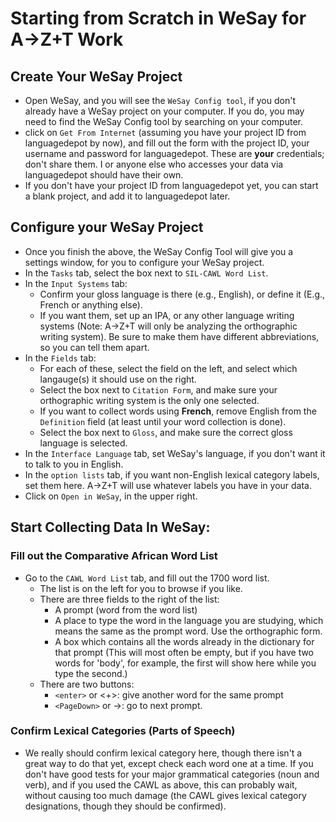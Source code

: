 # Starting from Scratch in WeSay for A→Z+T Work

## Create Your WeSay Project
- Open WeSay, and you will see the `WeSay Config tool`, if you don't already have a WeSay project on your computer. If you do, you may need to find the WeSay Config tool by searching on your computer.
- click on `Get From Internet` (assuming you have your project ID from languagedepot by now), and fill out the form with the project ID, your username and password for languagedepot. These are **your** credentials; don't share them. I or anyone else who accesses your data via languagedepot should have their own.
- If you don't have your project ID from languagedepot yet, you can start a blank project, and add it to languagedepot later.

## Configure your WeSay Project
- Once you finish the above, the WeSay Config Tool will give you a settings window, for you to configure your WeSay project.
- In the `Tasks` tab, select the box next to `SIL-CAWL Word List`.
- In the `Input Systems` tab:
  - Confirm your gloss language is there (e.g., English), or define it (E.g., French or anything else).
  - If you want them, set up an IPA, or any other language writing systems (Note: A→Z+T will only be analyzing the orthographic writing system). Be sure to make them have different abbreviations, so you can tell them apart.
- In the `Fields` tab:
  - For each of these, select the field on the left, and select which langauge(s) it should use on the right.
  - Select the box next to `Citation Form`, and make sure your orthographic writing system is the only one selected.
  - If you want to collect words using **French**, remove English from the `Definition` field (at least until your word collection is done).
  - Select the box next to `Gloss`, and make sure the correct gloss language is selected.
- In the `Interface Language` tab, set WeSay's language, if you don't want it to talk to you in English.
- In the `option lists` tab, if you want non-English lexical category labels, set them here. A→Z+T will use whatever labels you have in your data.
- Click on `Open in WeSay`, in the upper right.

## Start Collecting Data In WeSay:

### Fill out the Comparative African Word List
- Go to the `CAWL Word List` tab, and fill out the 1700 word list.
  - The list is on the left for you to browse if you like.
  - There are three fields to the right of the list:
    - A prompt (word from the word list)
    - A place to type the word in the language you are studying, which means the same as the prompt word. Use the orthographic form.
    - A box which contains all the words already in the dictionary for that prompt (This will most often be empty, but if you have two words for 'body', for example, the first will show here while you type the second.)
  - There are two buttons:
    - `<enter>` or <+>: give another word for the same prompt
    - `<PageDown>` or ->: go to next prompt.

### Confirm Lexical Categories (Parts of Speech)
- We really should confirm lexical category here, though there isn't a great way to do that yet, except check each word one at a time. If you don't have good tests for your major grammatical categories (noun and verb), and if you used the CAWL as above, this can probably wait, without causing too much damage (the CAWL gives lexical category designations, though they should be confirmed).
